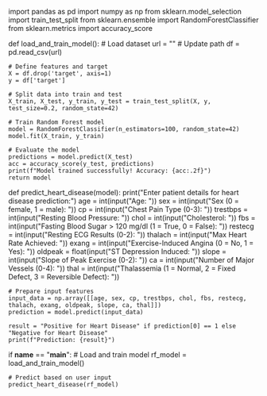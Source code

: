 import pandas as pd
import numpy as np
from sklearn.model_selection import train_test_split
from sklearn.ensemble import RandomForestClassifier
from sklearn.metrics import accuracy_score

def load_and_train_model():
    # Load dataset
    url = ""  # Update path
    df = pd.read_csv(url)

    # Define features and target
    X = df.drop('target', axis=1)
    y = df['target']

    # Split data into train and test
    X_train, X_test, y_train, y_test = train_test_split(X, y, test_size=0.2, random_state=42)

    # Train Random Forest model
    model = RandomForestClassifier(n_estimators=100, random_state=42)
    model.fit(X_train, y_train)

    # Evaluate the model
    predictions = model.predict(X_test)
    acc = accuracy_score(y_test, predictions)
    print(f"Model trained successfully! Accuracy: {acc:.2f}")
    return model

def predict_heart_disease(model):
    print("Enter patient details for heart disease prediction:")
    age = int(input("Age: "))
    sex = int(input("Sex (0 = female, 1 = male): "))
    cp = int(input("Chest Pain Type (0-3): "))
    trestbps = int(input("Resting Blood Pressure: "))
    chol = int(input("Cholesterol: "))
    fbs = int(input("Fasting Blood Sugar > 120 mg/dl (1 = True, 0 = False): "))
    restecg = int(input("Resting ECG Results (0-2): "))
    thalach = int(input("Max Heart Rate Achieved: "))
    exang = int(input("Exercise-Induced Angina (0 = No, 1 = Yes): "))
    oldpeak = float(input("ST Depression Induced: "))
    slope = int(input("Slope of Peak Exercise (0-2): "))
    ca = int(input("Number of Major Vessels (0-4): "))
    thal = int(input("Thalassemia (1 = Normal, 2 = Fixed Defect, 3 = Reversible Defect): "))

    # Prepare input features
    input_data = np.array([[age, sex, cp, trestbps, chol, fbs, restecg, thalach, exang, oldpeak, slope, ca, thal]])
    prediction = model.predict(input_data)

    result = "Positive for Heart Disease" if prediction[0] == 1 else "Negative for Heart Disease"
    print(f"Prediction: {result}")

if __name__ == "__main__":
    # Load and train model
    rf_model = load_and_train_model()

    # Predict based on user input
    predict_heart_disease(rf_model)
